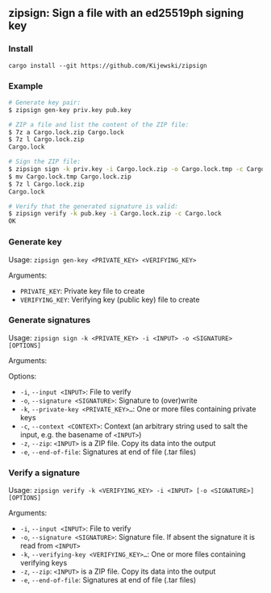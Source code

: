 ## zipsign: Sign a file with an ed25519ph signing key

### Install

```text
cargo install --git https://github.com/Kijewski/zipsign
```

### Example

```sh
# Generate key pair:
$ zipsign gen-key priv.key pub.key

# ZIP a file and list the content of the ZIP file:
$ 7z a Cargo.lock.zip Cargo.lock
$ 7z l Cargo.lock.zip
Cargo.lock

# Sign the ZIP file:
$ zipsign sign -k priv.key -i Cargo.lock.zip -o Cargo.lock.tmp -c Cargo.lock --zip
$ mv Cargo.lock.tmp Cargo.lock.zip
$ 7z l Cargo.lock.zip
Cargo.lock

# Verify that the generated signature is valid:
$ zipsign verify -k pub.key -i Cargo.lock.zip -c Cargo.lock
OK
```

### Generate key

Usage: `zipsign gen-key <PRIVATE_KEY> <VERIFYING_KEY>`

Arguments:

* `PRIVATE_KEY`:    Private key file to create
* `VERIFYING_KEY`:  Verifying key (public key) file to create

### Generate signatures

Usage: `zipsign sign -k <PRIVATE_KEY> -i <INPUT> -o <SIGNATURE> [OPTIONS]`

Arguments:

Options:

* `-i`, `--input <INPUT>`:              File to verify
* `-o`, `--signature <SIGNATURE>`:      Signature to (over)write
* `-k`, `--private-key <PRIVATE_KEY>…`: One or more files containing private keys
* `-c`, `--context <CONTEXT>`:          Context (an arbitrary string used to salt the input, e.g. the basename of `<INPUT>`)
* `-z`, `--zip`:                        `<INPUT>` is a ZIP file. Copy its data into the output
* `-e`, `--end-of-file`:                Signatures at end of file (.tar files)

### Verify a signature

Usage: `zipsign verify -k <VERIFYING_KEY> -i <INPUT> [-o <SIGNATURE>] [OPTIONS]`

Arguments:

* `-i`, `--input <INPUT>`:                  File to verify
* `-o`, `--signature <SIGNATURE>`:          Signature file. If absent the signature it is read from `<INPUT>`
* `-k`, `--verifying-key <VERIFYING_KEY>…`: One or more files containing verifying keys
* `-z`, `--zip`:                            `<INPUT>` is a ZIP file. Copy its data into the output
* `-e`, `--end-of-file`:                    Signatures at end of file (.tar files)
